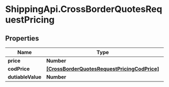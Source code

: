 # ShippingApi.CrossBorderQuotesRequestPricing

## Properties

Name | Type | Description | Notes
------------ | ------------- | ------------- | -------------
**price** | **Number** |  | [optional] 
**codPrice** | [**[CrossBorderQuotesRequestPricingCodPrice]**](CrossBorderQuotesRequestPricingCodPrice.md) |  | [optional] 
**dutiableValue** | **Number** |  | [optional] 


